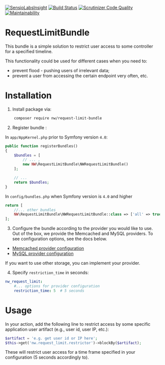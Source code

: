 [![SensioLabsInsight](https://insight.sensiolabs.com/projects/f5a67663-c028-4e4f-90c9-1cdf8152253e/mini.png)](https://insight.sensiolabs.com/projects/f5a67663-c028-4e4f-90c9-1cdf8152253e) [![Build Status](https://travis-ci.org/nowiko/RequestLimitBundle.svg?branch=master)](https://travis-ci.org/nowiko/RequestLimitBundle) [![Scrutinizer Code Quality](https://scrutinizer-ci.com/g/NovikovViktor/RequestLimitBundle/badges/quality-score.png?b=master)](https://scrutinizer-ci.com/g/NovikovViktor/RequestLimitBundle/?branch=master) [![Maintainability](https://api.codeclimate.com/v1/badges/04d63d9f536e077027b0/maintainability)](https://codeclimate.com/github/NovikovViktor/RequestLimitBundle/maintainability) 

RequestLimitBundle
==========================

This bundle is a simple solution to restrict user access
to some controller for a specified timeline.

This functionality could be used for different cases when you need to:
- prevent flood - pushing users of irrelevant data;
- prevent a user from accessing the certain endpoint very often, etc.

Installation
=============

1) Install package via:
```bash
    composer require nw/request-limit-bundle
```

2) Register bundle :

In `app/AppKernel.php` prior to Symfony version `4.0`:
```php
public function registerBundles()
{
    $bundles = [
        // ... ,
        new NW\RequestLimitBundle\NWRequestLimitBundle()
    ];

    // ...
    return $bundles;
}
```

In `config/bundles.php` when Symfony version is `4.0` and higher
```php
return [
    //... other bundles
    NW\RequestLimitBundle\NWRequestLimitBundle::class => ['all' => true]
];
```

3) Configure the bundle according to the provider you would like to use.
Out of the box, we provide the Memcached and MySQL providers. To see configuration options, see the docs below.
   
 - [Memcached provider configuration](https://github.com/NovikovViktor/RequestLimitBundle/blob/master/Resources/docs/memcached.md)
 - [MySQL provider configuration](https://github.com/NovikovViktor/RequestLimitBundle/blob/master/Resources/docs/mysql.md)

If you want to use other storage, you can implement your provider.

4) Specify `restriction_time` in seconds:
```yml
nw_request_limit:
    #... options for provider configuration
    restriction_time: 5  # 5 seconds
```

Usage
=============

In your action, add the following line to restrict access by some specific application user artifact (e.g., user id, user IP, etc.):
```php
$artifact = 'e.g. get user id or IP here';
$this->get('nw.request_limit.restrictor')->blockBy($artifact);
```

These will restrict user access for a time frame specified in your configuration (5 seconds accordingly to).
